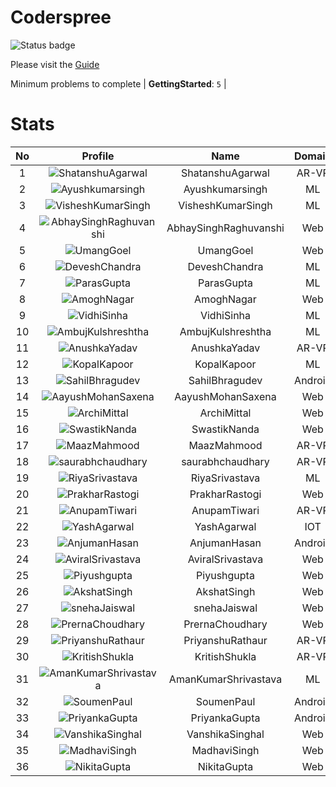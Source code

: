 
Coderspree
==========


![Status badge](https://github.com/InnogeeksOrganization/coderspree/actions/workflows/checkSubmission.yml/badge.svg)  


Please visit the [Guide](./Guide/README.md)  


Minimum problems to complete | **GettingStarted**: `5` |   

# Stats
  

|No|Profile|Name|Domain|Year|Solved|
| :---: | :---: | :---: | :---: | :---: | :---: |
|1|![ShatanshuAgarwal](https://avatars.githubusercontent.com/u/63258511?v=4&s=100)|ShatanshuAgarwal|AR-VR|3|17|
|2|![Ayushkumarsingh](https://avatars.githubusercontent.com/u/78909117?v=4&s=100)|Ayushkumarsingh|ML|2|16|
|3|![VisheshKumarSingh](https://avatars.githubusercontent.com/u/47525494?v=4&s=100)|VisheshKumarSingh|ML|2|15|
|4|![AbhaySinghRaghuvanshi](https://avatars.githubusercontent.com/u/84376218?v=4&s=100)|AbhaySinghRaghuvanshi|Web|2|13|
|5|![UmangGoel](https://avatars.githubusercontent.com/u/84376218?v=4&s=100)|UmangGoel|Web|3|13|
|6|![DeveshChandra](https://avatars.githubusercontent.com/u/82612473?v=4&s=100)|DeveshChandra|ML|2|12|
|7|![ParasGupta](https://avatars.githubusercontent.com/u/60445527?v=4&s=100)|ParasGupta|ML|3|12|
|8|![AmoghNagar](https://avatars.githubusercontent.com/u/84376218?v=4&s=100)|AmoghNagar|Web|3|12|
|9|![VidhiSinha](https://avatars.githubusercontent.com/u/83163944?v=4&s=100)|VidhiSinha|ML|2|11|
|10|![AmbujKulshreshtha](https://avatars.githubusercontent.com/u/84376218?v=4&s=100)|AmbujKulshreshtha|ML|2|11|
|11|![AnushkaYadav](https://avatars.githubusercontent.com/u/63538061?v=4&s=100)|AnushkaYadav|AR-VR|3|9|
|12|![KopalKapoor](https://avatars.githubusercontent.com/u/84376218?v=4&s=100)|KopalKapoor|ML|2|9|
|13|![SahilBhragudev](https://avatars.githubusercontent.com/u/84376218?v=4&s=100)|SahilBhragudev|Android|2|9|
|14|![AayushMohanSaxena](https://avatars.githubusercontent.com/u/84376218?v=4&s=100)|AayushMohanSaxena|Web|2|9|
|15|![ArchiMittal](https://avatars.githubusercontent.com/u/84376218?v=4&s=100)|ArchiMittal|Web|2|8|
|16|![SwastikNanda](https://avatars.githubusercontent.com/u/84376218?v=4&s=100)|SwastikNanda|Web|2|8|
|17|![MaazMahmood](https://avatars.githubusercontent.com/u/83294849?v=4&s=100)|MaazMahmood|AR-VR|2|7|
|18|![saurabhchaudhary](https://avatars.githubusercontent.com/u/54533861?v=4&s=100)|saurabhchaudhary|AR-VR|3|7|
|19|![RiyaSrivastava](https://avatars.githubusercontent.com/u/82600662?v=4&s=100)|RiyaSrivastava|ML|2|7|
|20|![PrakharRastogi](https://avatars.githubusercontent.com/u/84376218?v=4&s=100)|PrakharRastogi|Web|3|7|
|21|![AnupamTiwari](https://avatars.githubusercontent.com/u/81892907?v=4&s=100)|AnupamTiwari|AR-VR|2|6|
|22|![YashAgarwal](https://avatars.githubusercontent.com/u/59206738?v=4&s=100)|YashAgarwal|IOT|3|6|
|23|![AnjumanHasan](https://avatars.githubusercontent.com/u/84376218?v=4&s=100)|AnjumanHasan|Android|2|6|
|24|![AviralSrivastava](https://avatars.githubusercontent.com/u/84376218?v=4&s=100)|AviralSrivastava|Web|2|6|
|25|![Piyushgupta](https://avatars.githubusercontent.com/u/84376218?v=4&s=100)|Piyushgupta|Web|2|6|
|26|![AkshatSingh](https://avatars.githubusercontent.com/u/84376218?v=4&s=100)|AkshatSingh|Web|2|6|
|27|![snehaJaiswal](https://avatars.githubusercontent.com/u/84376218?v=4&s=100)|snehaJaiswal|Web|2|6|
|28|![PrernaChoudhary](https://avatars.githubusercontent.com/u/84376218?v=4&s=100)|PrernaChoudhary|Web|2|6|
|29|![PriyanshuRathaur](https://avatars.githubusercontent.com/u/86730388?v=4&s=100)|PriyanshuRathaur|AR-VR|2|5|
|30|![KritishShukla](https://avatars.githubusercontent.com/u/84233260?v=4&s=100)|KritishShukla|AR-VR|2|5|
|31|![AmanKumarShrivastava](https://avatars.githubusercontent.com/u/81643753?v=4&s=100)|AmanKumarShrivastava|ML|2|5|
|32|![SoumenPaul](https://avatars.githubusercontent.com/u/84376218?v=4&s=100)|SoumenPaul|Android|2|5|
|33|![PriyankaGupta](https://avatars.githubusercontent.com/u/84376218?v=4&s=100)|PriyankaGupta|Android|2|5|
|34|![VanshikaSinghal](https://avatars.githubusercontent.com/u/84376218?v=4&s=100)|VanshikaSinghal|Web|3|5|
|35|![MadhaviSingh](https://avatars.githubusercontent.com/u/84376218?v=4&s=100)|MadhaviSingh|Web|2|5|
|36|![NikitaGupta](https://avatars.githubusercontent.com/u/84376218?v=4&s=100)|NikitaGupta|Web|3|5|
